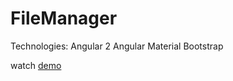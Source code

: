 # FileManager

Technologies:
    Angular 2
    Angular Material
    Bootstrap

watch <a href="https://rightusername.github.io/file-manager/">demo</a>
